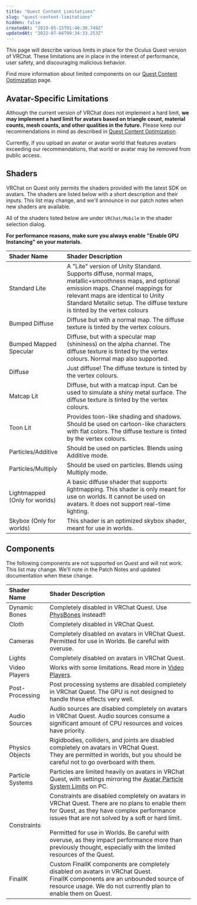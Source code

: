 ```yaml
---
title: "Quest Content Limitations"
slug: "quest-content-limitations"
hidden: false
createdAt: "2019-05-15T01:40:38.749Z"
updatedAt: "2022-07-04T09:34:33.253Z"
---
```

This page will describe various limits in place for the Oculus Quest version of VRChat. These limitations are in place in the interest of performance, user safety, and discouraging malicious behavior.

Find more information about limited components on our [Quest Content Optimization](/platforms/android/quest-content-optimization) page.
## Avatar-Specific Limitations
Although the current version of VRChat does not implement a hard limit, **we may implement a hard limit for avatars based on triangle count, material counts, mesh counts, and other qualities in the future.** Please keep our recommendations in mind as described in [Quest Content Optimization](/platforms/android/quest-content-optimization). 

Currently, if you upload an avatar or avatar world that features avatars exceeding our recommendations, that world or avatar may be removed from public access.
## Shaders
VRChat on Quest only permits the shaders provided with the latest SDK on avatars. The shaders are listed below with a short description and their inputs. This list may change, and we'll announce in our patch notes when new shaders are available.

All of the shaders listed below are under `VRChat/Mobile` in the shader selection dialog.

**For performance reasons, make sure you always enable "Enable GPU Instancing" on your materials.** 

| Shader Name                | Shader Description |
| :-- | :-- |
| Standard Lite              | A "Lite" version of Unity Standard. Supports diffuse, normal maps, metallic+smoothness maps, and optional emission maps. Channel mappings for relevant maps are identical to Unity Standard Metallic setup. The diffuse texture is tinted by the vertex colours |
| Bumped Diffuse             | Diffuse but with a normal map. The diffuse texture is tinted by the vertex colours.                                                                                                                                                                                 |
| Bumped Mapped Specular     | Diffuse, but with a specular map (shininess) on the alpha channel. The diffuse texture is tinted by the vertex colours. Normal map also supported.                                                                                                                |
| Diffuse                    | Just diffuse! The diffuse texture is tinted by the vertex colours.                                                                                                                                                                                                 |
| Matcap Lit                 | Diffuse, but with a matcap input. Can be used to simulate a shiny metal surface. The diffuse texture is tinted by the vertex colours.                                                                                                                               |
| Toon Lit                   | Provides toon-like shading and shadows. Should be used on cartoon-like characters with flat colors. The diffuse texture is tinted by the vertex colours.                                                                                                          |
| Particles/Additive         | Should be used on particles. Blends using Additive mode.                                                                                                                                                                                                             |
| Particles/Multiply         | Should be used on particles. Blends using Multiply mode.                                                                                                                                                                                                             |
| Lightmapped (Only for worlds) | A basic diffuse shader that supports lightmapping. This shader is only meant for use on worlds. It cannot be used on avatars. It does not support real-time lighting.                                                                                          |
| Skybox (Only for worlds)      | This shader is an optimized skybox shader, meant for use in worlds.                                                                                                                                                                                                    |

## Components

The following components are not supported on Quest and will not work. This list may change. We'll note in the Patch Notes and updated documentation when these change.

| Shader Name                | Shader Description |
| :-- | :-- |
| Dynamic Bones              | Completely disabled in VRChat Quest. Use [PhysBones](/avatars/avatar-dynamics/physbones) instead!! |
| Cloth                      | Completely disabled in VRChat Quest. |
| Cameras                    | Completely disabled on avatars in VRChat Quest. Permitted for use in Worlds. Be careful with overuse. |
| Lights                     | Completely disabled on avatars in VRChat Quest. |
| Video Players | Works with some limitations. Read more in [Video Players](/worlds/udon/video-players). |
| Post-Processing | Post processing systems are disabled completely in VRChat Quest. The GPU is not designed to handle these effects very well. |
| Audio Sources | Audio sources are disabled completely on avatars in VRChat Quest. Audio sources consume a significant amount of CPU resources and voices have priority. |
| Physics Objects | Rigidbodies, colliders, and joints are disabled completely on avatars in VRChat Quest. <br /> They are permitted in worlds, but you should be careful not to go overboard with them. |
| Particle Systems | Particles are limited heavily on avatars in VRChat Quest, with settings mirroring the [Avatar Particle System Limits](https://docs.vrchat.com/docs/avatar-particle-system-limits) on PC. |
| Constraints | Constraints are disabled completely on avatars in VRChat Quest. There are no plans to enable them for Quest, as they have complex performance issues that are not solved by a soft or hard limit.<br /><br />Permitted for use in Worlds. Be careful with overuse, as they impact performance more than previously thought, especially with the limited resources of the Quest. |
| FinalIK | Custom FinalIK components are completely disabled on avatars in VRChat Quest.<br />FinalIK components are an unbounded source of resource usage. We do not currently plan to enable them on Quest. |